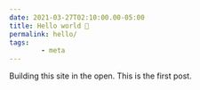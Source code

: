 ```yaml
---
date: 2021-03-27T02:10:00.00-05:00
title: Hello world 👋
permalink: hello/
tags:
        - meta
---
```


Building this site in the open. This is the first post.
